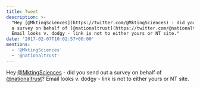 ```yaml
---
title: Tweet
description: >-
  "Hey [@MktingSciences](https://twitter.com/@MktingSciences) - did you send out
  a survey on behalf of [@nationaltrust](https://twitter.com/@nationaltrust)?
  Email looks v. dodgy - link is not to either yours or NT site."
date: '2017-02-07T10:02:57+00:00'
mentions:
  - '@MktingSciences'
  - '@nationaltrust'
---
```

Hey [@MktingSciences](https://twitter.com/@MktingSciences) - did you send out a survey on behalf of [@nationaltrust](https://twitter.com/@nationaltrust)? Email looks v. dodgy - link is not to either yours or NT site.
